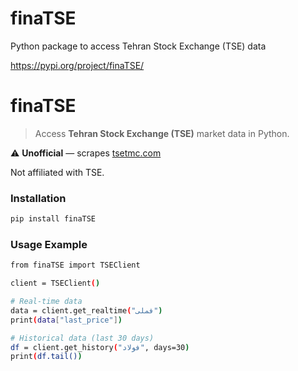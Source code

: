 # finaTSE
Python package to access Tehran Stock Exchange (TSE) data

 https://pypi.org/project/finaTSE/


# finaTSE

> Access **Tehran Stock Exchange (TSE)** market data in Python.

⚠️ **Unofficial** — scrapes [tsetmc.com](http://tsetmc.com)

Not affiliated with TSE.

### Installation

```bash
pip install finaTSE

```

### Usage Example

```bash
from finaTSE import TSEClient

client = TSEClient()

# Real-time data
data = client.get_realtime("فملی")
print(data["last_price"])

# Historical data (last 30 days)
df = client.get_history("فولاد", days=30)
print(df.tail())
